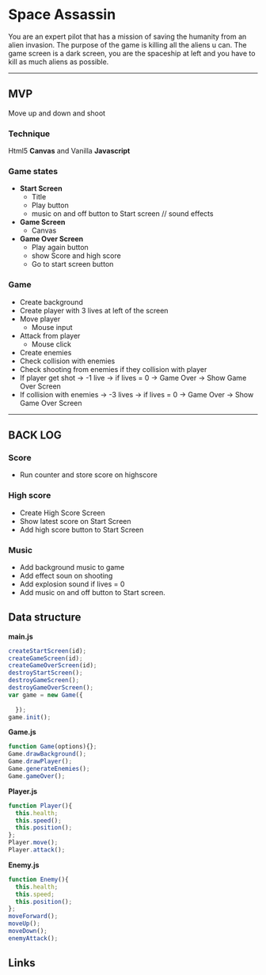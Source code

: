 # Space Assassin

You are an expert pilot that has a mission of saving the humanity from an alien invasion. The purpose of the game is killing all the aliens u can.
The game screen is a dark screen, you are the spaceship at left and you have to kill as much aliens as possible. 

* * *
## MVP

Move up and down and shoot


### Technique
Html5 __Canvas__ and Vanilla __Javascript__

### Game states

* __Start Screen__
  * Title
  * Play button
  * music on and off button to Start screen // sound effects
* __Game Screen__
  * Canvas
* __Game Over Screen__
  * Play again button
  * show Score and high score
  * Go to start screen button

### Game

* Create background
* Create player with 3 lives at left of the screen 
* Move player
  * Mouse input
* Attack from player
  * Mouse click
*  Create enemies 
* Check collision with enemies
* Check shooting from enemies if they collision with player
* If player get shot -> -1 live -> if lives = 0 -> Game Over -> Show Game Over Screen  
* If collision with enemies -> -3 lives -> if lives = 0 -> Game Over -> Show Game Over Screen
* * *

## BACK LOG

### Score
* Run counter and store score on highscore
### High score
* Create High Score Screen
* Show latest score on Start Screen
* Add high score button to Start Screen
### Music
* Add background music to game
* Add effect soun on shooting
* Add explosion sound if lives = 0 
* Add music on and off button to Start screen.


## Data structure
__main.js__
```javascript
createStartScreen(id);
createGameScreen(id);
createGameOverScreen(id);
destroyStartScreen();
destroyGameScreen();
destroyGameOverScreen();
var game = new Game({
    
  });
game.init();
```
__Game.js__
```javascript
function Game(options){};
Game.drawBackground();
Game.drawPlayer();
Game.generateEnemies();
Game.gameOver();
```
__Player.js__
```javascript
function Player(){
  this.health;
  this.speed();
  this.position();
};
Player.move();
Player.attack();
```
__Enemy.js__
```javascript
function Enemy(){
  this.health;
  this.speed;
  this.position();
};
moveForward();
moveUp();
moveDown();
enemyAttack();
```
## Links
